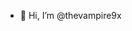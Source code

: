 - 👋 Hi, I’m @thevampire9x

<!---
thevampire9x/thevampire9x is a ✨ special ✨ repository because its `README.md` (this file) appears on your GitHub profile.
You can click the Preview link to take a look at your changes.
--->
